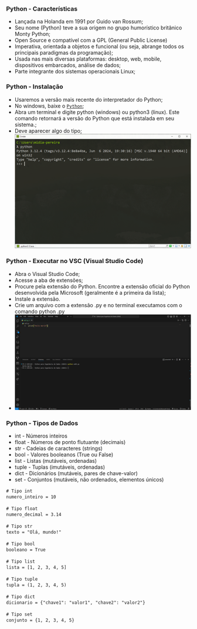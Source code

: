 ### Python - Características

- Lançada na Holanda em 1991 por Guido van Rossum;
- Seu nome (Python) teve a sua origem no grupo humorístico
britânico Monty Python;
- Open Source e compatível com a GPL (General Public License)
- Imperativa, orientada a objetos e funcional (ou seja, abrange todos os principais paradigmas da programação);
- Usada nas mais diversas plataformas: desktop, web, mobile, dispositivos embarcados, análise de dados;
- Parte integrante dos sistemas operacionais Linux;

### Python - Instalação

- Usaremos a versão mais recente do interpretador do Python;
- No windows, baixe o [`Python`](#[Python](https://www.python.org/downloads/));
- Abra um terminal e digite python (windows) ou python3 (linux). Este comando retornará a versão do Python que está instalada em seu sistema.;
- Deve aparecer algo do tipo;
![](/assets/img/python-versao.PNG "")

### Python - Executar no VSC (Visual Studio Code)

- Abra o Visual Studio Code;
- Acesse a aba de extensões;
- Procure pela extensão do Python. Encontre a extensão oficial do Python desenvolvida pela Microsoft (geralmente é a primeira da lista);
- Instale a extensão.
- Crie um arquivo com a extensão <nome>.py e no terminal executamos com o comando python <nome>.py
- ![](/assets/img/python-vsc.PNG "")
  
### Python - Tipos de Dados

- int - Números inteiros
- float - Números de ponto flutuante (decimais)
- str - Cadeias de caracteres (strings)
- bool - Valores booleanos (True ou False)
- list - Listas (mutáveis, ordenadas)
- tuple - Tuplas (imutáveis, ordenadas)
- dict - Dicionários (mutáveis, pares de chave-valor)
- set - Conjuntos (mutáveis, não ordenados, elementos únicos)

```
# Tipo int
numero_inteiro = 10

# Tipo float
numero_decimal = 3.14

# Tipo str
texto = "Olá, mundo!"

# Tipo bool
booleano = True

# Tipo list
lista = [1, 2, 3, 4, 5]

# Tipo tuple
tupla = (1, 2, 3, 4, 5)

# Tipo dict
dicionario = {"chave1": "valor1", "chave2": "valor2"}

# Tipo set
conjunto = {1, 2, 3, 4, 5}
```






  
